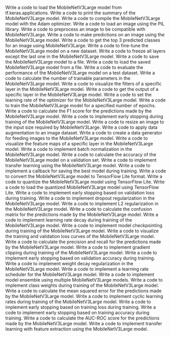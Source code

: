 Write a code to load the MobileNetV3Large model from tf.keras.applications.
Write a code to print the summary of the MobileNetV3Large model.
Write a code to compile the MobileNetV3Large model with the Adam optimizer.
Write a code to load an image using the PIL library.
Write a code to preprocess an image to be compatible with MobileNetV3Large.
Write a code to make predictions on an image using the MobileNetV3Large model.
Write a code to get the top 3 predicted classes for an image using MobileNetV3Large.
Write a code to fine-tune the MobileNetV3Large model on a new dataset.
Write a code to freeze all layers except the last one in the MobileNetV3Large model.
Write a code to save the MobileNetV3Large model to a file.
Write a code to load the saved MobileNetV3Large model from a file.
Write a code to evaluate the performance of the MobileNetV3Large model on a test dataset.
Write a code to calculate the number of trainable parameters in the MobileNetV3Large model.
Write a code to visualize the filters of a specific layer in the MobileNetV3Large model.
Write a code to get the output of a specific layer in the MobileNetV3Large model.
Write a code to set the learning rate of the optimizer for the MobileNetV3Large model.
Write a code to train the MobileNetV3Large model for a specified number of epochs.
Write a code to calculate the F1 score for the predictions made by the MobileNetV3Large model.
Write a code to implement early stopping during training of the MobileNetV3Large model.
Write a code to resize an image to the input size required by MobileNetV3Large.
Write a code to apply data augmentation to an image dataset.
Write a code to create a data generator for feeding images to the MobileNetV3Large model.
Write a code to visualize the feature maps of a specific layer in the MobileNetV3Large model.
Write a code to implement batch normalization in the MobileNetV3Large model.
Write a code to calculate the accuracy of the MobileNetV3Large model on a validation set.
Write a code to implement transfer learning using the MobileNetV3Large model.
Write a code to implement a callback for saving the best model during training.
Write a code to convert the MobileNetV3Large model to TensorFlow Lite format.
Write a code to quantize the MobileNetV3Large model using TensorFlow Lite.
Write a code to load the quantized MobileNetV3Large model using TensorFlow Lite.
Write a code to implement early stopping based on validation loss during training.
Write a code to implement dropout regularization in the MobileNetV3Large model.
Write a code to implement L2 regularization in the MobileNetV3Large model.
Write a code to calculate the confusion matrix for the predictions made by the MobileNetV3Large model.
Write a code to implement learning rate decay during training of the MobileNetV3Large model.
Write a code to implement model checkpointing during training of the MobileNetV3Large model.
Write a code to visualize the training and validation loss curves of the MobileNetV3Large model.
Write a code to calculate the precision and recall for the predictions made by the MobileNetV3Large model.
Write a code to implement gradient clipping during training of the MobileNetV3Large model.
Write a code to implement early stopping based on validation accuracy during training.
Write a code to implement weight decay regularization in the MobileNetV3Large model.
Write a code to implement a learning rate scheduler for the MobileNetV3Large model.
Write a code to implement model ensemble using multiple MobileNetV3Large models.
Write a code to implement class weights during training of the MobileNetV3Large model.
Write a code to calculate the mean squared error for the predictions made by the MobileNetV3Large model.
Write a code to implement cyclic learning rates during training of the MobileNetV3Large model.
Write a code to implement early stopping based on training loss during training.
Write a code to implement early stopping based on training accuracy during training.
Write a code to calculate the AUC-ROC score for the predictions made by the MobileNetV3Large model.
Write a code to implement transfer learning with feature extraction using the MobileNetV3Large model.